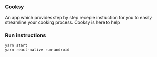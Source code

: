 <h3>Cooksy</h3>
An app which provides step by step recepie instruction for you to easily streamline your cooking process. Cooksy is here to help

<h3>Run instructions</h3>

```run
yarn start
yarn react-native run-android
```
